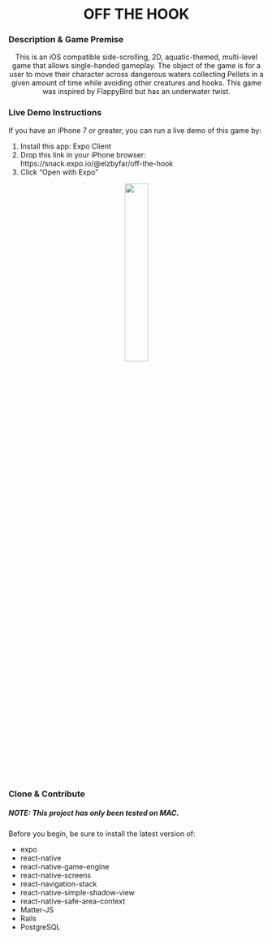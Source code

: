 <h1 align="center">OFF THE HOOK</h1>
<h3>Description & Game Premise</h3>
<p align="center">
  This is an iOS compatible side-scrolling, 2D, aquatic-themed, multi-level game
  that allows single-handed gameplay. The object of the game is for a user to
  move their character across dangerous waters collecting Pellets in a given
  amount of time while avoiding other creatures and hooks. This game was inspired by FlappyBird but has an underwater twist.
</p>
<h3>Live Demo Instructions</h3>
<p>
  If you have an iPhone 7 or greater, you can run a live demo of this game by: 
  <ol>
    <li>Install this app: Expo Client</li>
    <li>Drop this link in your iPhone browser: 
      https://snack.expo.io/@elzbyfar/off-the-hook</li>
    <li>Click “Open with Expo”</li>
  </ol>
</p>
<p align="center">
  <img
    src="https://github.com/elzbyfar/off-the-hook-client-side-update/blob/master/App/assets/img/title-screen.gif"
    width="30%"
  />
</p>

<h3>Clone & Contribute</h3>
<p>
  <h5> NOTE: This project has only been tested on MAC.</h5> 
  Before you begin, be sure to install the latest version of: 
  <ul>
    <li>expo</li>
    <li>react-native</li>
    <li>react-native-game-engine</li>
    <li>react-native-screens</li>
    <li>react-navigation-stack</li>
    <li>react-native-simple-shadow-view</li>
    <li>react-native-safe-area-context</li>
    <li>Matter-JS</li>
    <li>Rails</li>
    <li>PostgreSQL</li>
  </ul>

</p>
